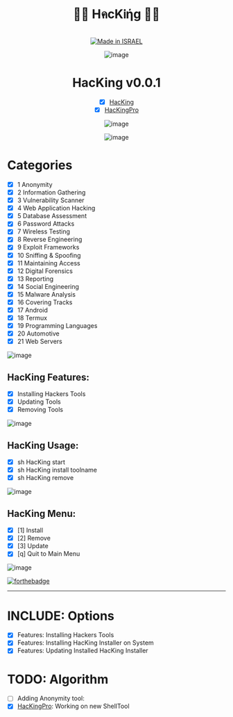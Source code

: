 
<div align="center">

<h1> 👨‍💻 HคcKᎥήg 👨‍💻 </h1>

<a href=""><br><img title="Made in ISRAEL" src="https://img.shields.io/badge/MADE%20IN-ISRAEL-blue?style=for-the-badge"></a>

![image](https://user-images.githubusercontent.com/51442719/149520330-b3bce735-5a57-481d-b122-fda4e2052cf8.png)

# HacKing v0.0.1
- [x] [HacKing](https://github.com/Anlominus/HacKing)
- [x] [HacKingPro](https://github.com/Anlominus/HacKingPro)

![image](https://user-images.githubusercontent.com/51442719/149520330-b3bce735-5a57-481d-b122-fda4e2052cf8.png)

  ![image](https://user-images.githubusercontent.com/51442719/149520330-b3bce735-5a57-481d-b122-fda4e2052cf8.png)
  
</div>

# Categories 
- [x] 1 Anonymity
- [x] 2 Information Gathering
- [x] 3 Vulnerability Scanner
- [x] 4 Web Application Hacking
- [x] 5 Database Assessment
- [x] 6 Password Attacks
- [x] 7 Wireless Testing
- [x] 8 Reverse Engineering
- [x] 9 Exploit Frameworks
- [x] 10 Sniffing & Spoofing
- [x] 11 Maintaining Access
- [x] 12 Digital Forensics
- [x] 13 Reporting
- [x] 14 Social Engineering
- [x] 15 Malware Analysis
- [x] 16 Covering Tracks
- [x] 17 Android
- [x] 18 Termux
- [x] 19 Programming Languages
- [x] 20 Automotive
- [x] 21 Web Servers

![image](https://user-images.githubusercontent.com/51442719/149520330-b3bce735-5a57-481d-b122-fda4e2052cf8.png)

## HacKing Features:
-  [x] Installing Hackers Tools 
-  [x] Updating Tools 
-  [x] Removing Tools 

![image](https://user-images.githubusercontent.com/51442719/149520330-b3bce735-5a57-481d-b122-fda4e2052cf8.png)

## HacKing Usage:
-  [x] sh HacKing start
-  [x] sh HacKing install toolname
-  [x] sh HacKing remove

![image](https://user-images.githubusercontent.com/51442719/149520330-b3bce735-5a57-481d-b122-fda4e2052cf8.png)

## HacKing Menu:
- [x]  [1]  Install
- [x]  [2]  Remove
- [X]  [3]  Update
- [x]  [q]  Quit to Main Menu

![image](https://user-images.githubusercontent.com/51442719/149520330-b3bce735-5a57-481d-b122-fda4e2052cf8.png)
  
[![forthebadge](https://forthebadge.com/images/badges/built-with-love.svg)](https://forthebadge.com)

---

# INCLUDE: Options
- [X] Features: Installing Hackers Tools
- [X] Features: Installing HacKing Installer on System
- [X] Features: Updating Installed HacKing Installer

# TODO: Algorithm
- [ ] Adding Anonymity tool:
- [x] [HacKingPro](https://github.com/Anlominus/HacKingPro): Working on new ShellTool
